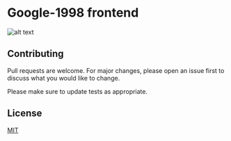 # Google-1998 frontend

![alt text](https://github.com/[username]/[reponame]/blob/[branch]/image.jpg?raw=true)

 
## Contributing

Pull requests are welcome. For major changes, please open an issue first
to discuss what you would like to change.

Please make sure to update tests as appropriate.

## License

[MIT](https://choosealicense.com/licenses/mit/)